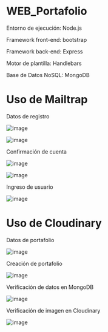# WEB_Portafolio

Entorno de ejecución: Node.js

Framework front-end: bootstrap

Framework back-end: Express

Motor de plantilla: Handlebars

Base de Datos NoSQL: MongoDB

# Uso de Mailtrap

Datos de registro

![image](https://github.com/dilan-flores/WEB_Portafolio/assets/117755180/63df20db-4ea6-4917-84fa-bc6f7acc7336)

![image](https://github.com/dilan-flores/WEB_Portafolio/assets/117755180/619bb119-258f-4a32-867f-b5e069ff198a)

Confirmación de cuenta

![image](https://github.com/dilan-flores/WEB_Portafolio/assets/117755180/c0bc3fa0-e1e8-4e5e-88f0-30b5efdeecd5)

![image](https://github.com/dilan-flores/WEB_Portafolio/assets/117755180/8b0ebbb6-1c5c-48bf-b89c-7d84975a0f09)

Ingreso de usuario

![image](https://github.com/dilan-flores/WEB_Portafolio/assets/117755180/ea28a12c-f18e-499a-b8b1-18bedcf3ffe3)


# Uso de Cloudinary

Datos de portafolio

![image](https://github.com/dilan-flores/WEB_Portafolio/assets/117755180/e14ad1ca-5bfa-4673-926d-dcf99c882de8)

Creación de portafolio

![image](https://github.com/dilan-flores/WEB_Portafolio/assets/117755180/70132d0b-4516-4590-b4c5-f70c689d873c)

Verificación de datos en MongoDB

![image](https://github.com/dilan-flores/WEB_Portafolio/assets/117755180/665be87d-990e-4cdc-9915-b808279e1840)


Verificación de imagen en Cloudinary

![image](https://github.com/dilan-flores/WEB_Portafolio/assets/117755180/ec0f6f61-ba75-4f89-8627-1f8f91574677)
